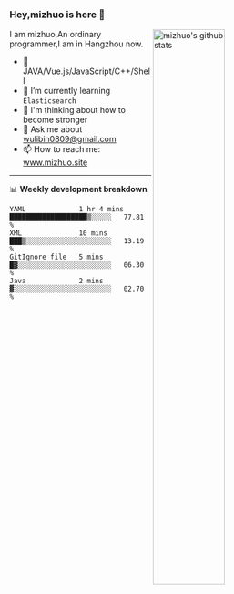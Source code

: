 ### Hey,mizhuo is here 👋

<img align="right" alt="mizhuo's github stats" width="50%" src="https://github-readme-stats.vercel.app/api?username=mizhuo&theme=tokyonight&show_icons=true">

I am mizhuo,An ordinary programmer,I am in Hangzhou now.

- 🔭 JAVA/Vue.js/JavaScript/C++/Shell
- 🌱 I’m currently learning `Elasticsearch`
- 🤔 I'm thinking about how to become stronger
- 💬 Ask me about wulibin0809@gmail.com
- 📫 How to reach me: www.mizhuo.site

---
📊 **Weekly development breakdown**

<!--START_SECTION:waka-->

```text
YAML             1 hr 4 mins     ███████████████████▒░░░░░   77.81 %
XML              10 mins         ███▒░░░░░░░░░░░░░░░░░░░░░   13.19 %
GitIgnore file   5 mins          █▓░░░░░░░░░░░░░░░░░░░░░░░   06.30 %
Java             2 mins          ▓░░░░░░░░░░░░░░░░░░░░░░░░   02.70 %
```

<!--END_SECTION:waka-->
